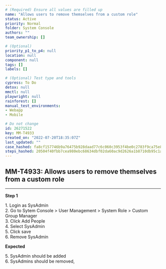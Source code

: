 ```yaml
---
# (Required) Ensure all values are filled up
name: "Allows users to remove themselves from a custom role"
status: Active
priority: Normal
folder: System Console
authors: ""
team_ownership: []

# (Optional)
priority_p1_to_p4: null
location: null
component: null
tags: []
labels: []

# (Optional) Test type and tools
cypress: To Do
detox: null
mmctl: null
playwright: null
rainforest: []
manual_test_environments: 
- Webapp
- Mobile

# Do not change
id: 26271522
key: MM-T4933
created_on: "2022-07-20T18:35:07Z"
last_updated: ""
case_hashed: fa8cf157746b9a76475b928daad77c6c060c3953f4be0c2783f9ca75e8554b551d3c079c304ad9c00ae837d8678d5354
steps_hashed: 20504f40fbb7cea980ebc68634dbf02da60ac9d2626a1b8710db95c1a1154bdf9747b56a2edd11adb114bce0c023bacc
---
```


<!-- (Auto-generated) Based on frontmatter's "key" and "name" -->

## MM-T4933: Allows users to remove themselves from a custom role

---

**Step 1**

1\. Login as SysAdmin\
2\. Go to Sytem Console > User Management > System Role > Custom Group Manager\
3\. Click Add People\
4\. Select SysAdmin\
5\. Click save\
6\. Remove SysAdmin

**Expected**

5\. SysAdmin should be added\
6\. SysAdmins should be removed,
